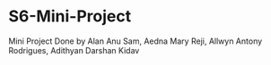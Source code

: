 # S6-Mini-Project
Mini Project Done by Alan Anu Sam, Aedna Mary Reji, Allwyn Antony Rodrigues, Adithyan Darshan Kidav

